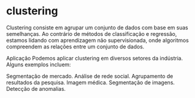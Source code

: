 # clustering

Clustering consiste em agrupar um conjunto de dados com base em suas semelhanças. Ao contrário de métodos de classificação e regressão, estamos lidando com aprendizagem não supervisionada, onde algoritmos compreendem as relações entre um conjunto de dados.

Aplicação
Podemos aplicar clustering em diversos setores da indústria. Alguns exemplos incluem:

Segmentação de mercado.
Análise de rede social.
Agrupamento de resultados da pesquisa.
Imagem médica.
Segmentação de imagens.
Detecção de anomalias.
